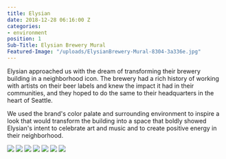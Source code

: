 ```yaml
---
title: Elysian
date: 2018-12-28 06:16:00 Z
categories:
- environment
position: 1
Sub-Title: Elysian Brewery Mural
Featured-Image: "/uploads/ElysianBrewery-Mural-8304-3a336e.jpg"
---
```


Elysian approached us with the dream of transforming their brewery building in a neighborhood icon. The brewery had a rich history of working with artists on their beer labels and knew the impact it had in their communities, and they hoped to do the same to their headquarters in the heart of Seattle.

We used the brand's color palate and surrounding environment to inspire a look that would transform the building into a space that boldly showed Elysian's intent to celebrate art and music and to create positive energy in their neighborhood.

<div class="gallery" data-columns="3">
    <img src="/uploads/ElysianBrewery-Mural-8304.jpg" />
    <img src="/uploads/ElysianBrewery-Mural-8315.jpg" />
    <img src="/uploads/ElysianBrewery-Mural-8319.jpg" />
    <img src="/uploads/ElysianBrewery-Mural-8313.jpg" />
    <img src="/uploads/ElysianBrewery-Mural-8329.jpg" />
    <img src="/uploads/ElysianBrewery-Mural-8325.jpg" />
    <img src="/uploads/ElysianBrewery-Mural-8328.jpg" />
</div>